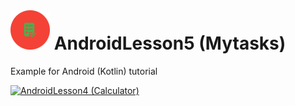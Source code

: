 <br/>
 

 
  <h1> <img src="Logo.png" alt="Screen" width="12.5%" height="12.5%"> AndroidLesson5 (Mytasks)  </h1>

  
  Example for Android (Kotlin) tutorial 



[![ AndroidLesson4 (Calculator) ](https://img.youtube.com/vi/43DK2pNxUpI/0.jpg)](http://www.youtube.com/watch?v=43DK2pNxUpI)

<br/>